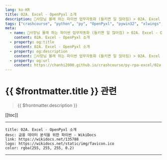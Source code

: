 ```yaml
---
lang: ko-KR
title: 02A. Excel - OpenPyxl 소개 
description: 🐍사장님 몰래 하는 파이썬 업무자동화 (들키면 일 많아짐) > 02A. Excel - OpenPyxl 소개 
tags: ["crashcourse", "python", "py", "OpenPyxl", "pywin32", "xlwings", "python-docx", "excel"]
meta:
  - name: 🐍사장님 몰래 하는 파이썬 업무자동화 (들키면 일 많아짐) > 02A. Excel - OpenPyxl 소개 
    content: 02A. Excel - OpenPyxl 소개 
  - property: og:title
    content: 02A. Excel - OpenPyxl 소개 
  - property: og:description
    content: 🐍사장님 몰래 하는 파이썬 업무자동화 (들키면 일 많아짐) > 02A. Excel - OpenPyxl 소개 
  - property: og:url
    content: https://chanhi2000.github.io/crashcourse/py-rpa-excel/02a.html
---
```


# {{ $frontmatter.title }} 관련

> {{ $frontmatter.description }}

[[toc]]

---

```card
title: 02A. Excel - OpenPyxl 소개
desc: 금융 데이터 분석을 위한 파이썬 - WikiDocs
link: https://wikidocs.net/135788
logo: https://wikidocs.net/static/img/favicon.ico
color: rgba(255, 255, 255, 0.2)
```

---

<TagLinks />